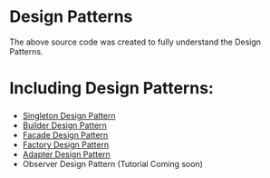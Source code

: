 # Design Patterns

The above source code was created to fully understand the Design Patterns.

# Including Design Patterns:
###  
- [Singleton Design Pattern](http://phoenixdevs.ir/singleton-design-pattern-%d8%af%d8%b1-%d8%a7%d9%86%d8%af%d8%b1%d9%88%db%8c%d8%af/)
- [Builder Design Pattern](http://phoenixdevs.ir/builder-design-pattern-%d8%af%d8%b1-%d8%a7%d9%86%d8%af%d8%b1%d9%88%db%8c%d8%af/)
- [Facade Design Pattern](http://phoenixdevs.ir/%d8%af%db%8c%d8%b2%d8%a7%db%8c%d9%86-%d9%be%d8%aa%d8%b1%d9%86-facede/)
- [Factory Design Pattern](http://phoenixdevs.ir/%d8%af%db%8c%d8%b2%d8%a7%db%8c%d9%86-%d9%be%d8%aa%d8%b1%d9%86-factory/)
- [Adapter Design Pattern](http://phoenixdevs.ir/%d8%af%db%8c%d8%b2%d8%a7%db%8c%d9%86-%d9%be%d8%aa%d8%b1%d9%86-adapter/)
- Observer Design Pattern (Tutorial Coming soon)
